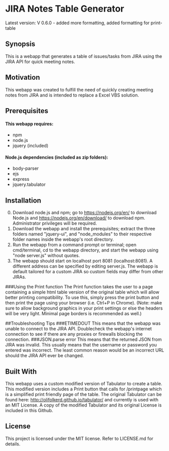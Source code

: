# JIRA Notes Table Generator
Latest version: V 0.6.0 - added more formatting, added formatting for print-table
## Synopsis
This is a webapp that generates a table of issues/tasks from JIRA using the JIRA API for quick meeting notes.

## Motivation
This webapp was created to fulfill the need of quickly creating meeting notes from JIRA and is intended to replace a Excel VBS solution.

## Prerequisites
#### This webapp requires:
- npm
- node.js
- jquery (included)

#### Node.js dependencies (included as zip folders):
- body-parser
- ejs
- express
- jquery.tabulator

## Installation
0. Download node.js and npm; go to https://nodejs.org/en/ to download Node.js and https://nodejs.org/en/download/ to download npm. Administrator privileges will be required.
1. Download the webapp and install the prerequisites; extract the three folders named "jquery-ui", and "node_modules" to their respective folder names inside the webapp's root directory.
2. Run the webapp from a command prompt or terminal; open cmd/terminal, cd  to the webapp directory, and start the webapp using "node server.js" without quotes.
3. The webapp should start on localhost port 8081 (localhost:8081). A different address can be specified by editing server.js. The webapp is default tailored for a custom JIRA so custom fields may differ from other JIRAs.

###Using the Print function
The Print function takes the user to a page containing a simple html table version of the original table which will allow better printing compatibility. To use this, simply press the print button and then print the page using your browser (i.e. Ctrl+P in Chrome). (Note: make sure to allow background graphics in your print settings or else the headers will be very light. Minimal page borders is recommended as well.)

##Troubleshooting Tips
###ETIMEDOUT
This means that the webapp was unable to connect to the JIRA API. Doublecheck the webapp's internet connection to see if there are any proxies or firewalls blocking the connection.
###JSON.parse error
This means that the returned JSON from JIRA was invalid. This usually means that the username or password you entered was incorrect. The least common reason would be an incorrect URL should the JIRA API ever be changed.

## Built With
This webapp uses a custom modified version of Tabulator to create a table. This modified version includes a Print button that calls for /printpage which is a simplified print friendly page of the table. The original Tabulator can be found here: http://olifolkerd.github.io/tabulator/ and currently is used with an MIT License. A copy of the modified Tabulator and its original License is included in this Github.

## License
This project is licensed under the MIT license. Refer to LICENSE.md for details.
